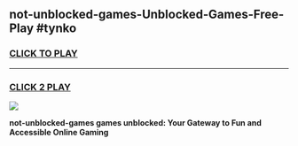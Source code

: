 
## not-unblocked-games-Unblocked-Games-Free-Play #tynko
<h3>
<a href="https://us.freeplayer.one?title=not-unblocked-games&ref=9M">CLICK TO PLAY</a></h3>
<hr>

<h3>
<a href="https://us.freeplayer.one?title=not-unblocked-games&ref=9M">CLICK 2 PLAY</a>
  
</h3>

<a href="https://us.freeplayer.one?title=not-unblocked-games&ref=9M"><img src="https://clearcache.store/games.png"></a>


**not-unblocked-games games unblocked: Your Gateway to Fun and Accessible Online Gaming**
